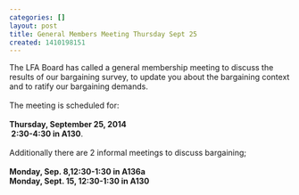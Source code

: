 ```yaml
---
categories: []
layout: post
title: General Members Meeting Thursday Sept 25
created: 1410198151
---
```

<div>
	The LFA Board has called a general membership meeting to discuss the results of our bargaining survey, to update you about the bargaining context and to ratify our bargaining demands.</div>
<div>
	&nbsp;</div>
<div>
	The meeting is scheduled for:</div>
<div>
	&nbsp;</div>
<div>
	<strong>Thursday, September 25, 2014 </strong></div>
<div>
	<strong>&nbsp;2:30-4:30 in A130</strong>.</div>
<div>
	&nbsp;</div>
<div>
	<div>
		Additionally there are 2 informal meetings to discuss bargaining;</div>
	<div>
		&nbsp;</div>
	<div>
		<strong>Monday, Sep. 8,12:30-1:30 in A136a</strong></div>
	<div>
		<strong>Monday, Sept. 15, 12:30-1:30 in A130 </strong></div>
</div>
<p>&nbsp;</p>
